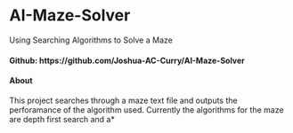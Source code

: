 # AI-Maze-Solver
Using Searching Algorithms to Solve a Maze
<h4> Github: https://github.com/Joshua-AC-Curry/AI-Maze-Solver </h4>

<h4> About </h4>
This project searches through a maze text file and outputs the perforamance of the algorithm used. Currently the algorithms for the maze are depth first search and a*

